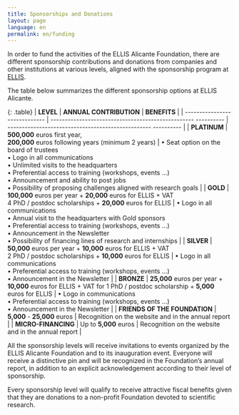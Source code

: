 ```yaml
---
title: Sponsorships and Donations
layout: page
language: en
permalink: en/funding
---
```


In order to fund the activities of the ELLIS Alicante Foundation, there are different sponsorship contributions and donations from companies and other institutions at various levels, aligned with the sponsorship program at [ELLIS](https://ellis.eu/sponsorship).

The table below summarizes the different sponsorship options at ELLIS Alicante. 

{: .table}
| **LEVEL** | **ANNUAL CONTRIBUTION** | **BENEFITS** |
| ----------------------------- | -------------------------------------------------- ---------- | -------------------------------------------------- ---------- |
| **PLATINUM** | **500,000** euros first year, <br>**200,000** euros following years (minimum 2 years) | • Seat option on the board of trustees <br>• Logo in all communications <br>• Unlimited visits to the headquarters <br>• Preferential access to training (workshops, events ...) <br>• Announcement and ability to post jobs<br> • Possibility of proposing challenges aligned with research goals |
| **GOLD** | **100,000** euros per year + **20,000** euros for ELLIS + VAT <br> 4 PhD / postdoc scholarships + **20,000** euros for ELLIS | • Logo in all communications <br>• Annual visit to the headquarters with Gold sponsors <br>• Preferential access to training (workshops, events ...) <br>• Announcement in the Newsletter <br>• Possibility of financing lines of research and internships |
| **SILVER** | **50,000** euros per year + **10,000** euros for ELLIS + VAT <br>2 PhD / postdoc scholarships + **10,000** euros for ELLIS | • Logo in all communications <br>• Preferential access to training (workshops, events ...) <br> • Announcement in the Newsletter |
| **BRONZE** | **25,000** euros per year + **10,000** euros for ELLIS + VAT for 1 PhD / postdoc scholarship + **5,000** euros for ELLIS | • Logo in communications <br>• Preferential access to training (workshops, events ...) <br> • Announcement in the Newsletter |
| **FRIENDS OF THE FOUNDATION** | **5,000** - **25,000** euros | Recognition on the website and in the annual report |
| **MICRO-FINANCING** | Up to **5,000** euros | Recognition on the website and in the annual report |


All the sponsorship levels will receive invitations to events organized by the ELLIS Alicante Foundation and to its inauguration event. Everyone will receive a distinctive pin and will be recognized in the Foundation’s annual report, in addition to an explicit acknowledgement according to their level of sponsorship.

Every sponsorship level will qualify to receive attractive fiscal benefits given that they are donations to a non-profit Foundation devoted to scientific research.
